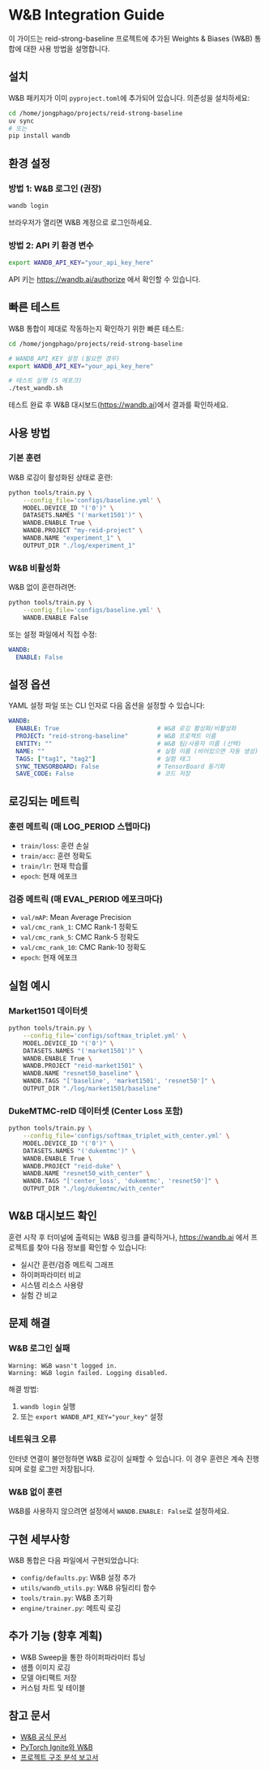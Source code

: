 # W&B Integration Guide

이 가이드는 reid-strong-baseline 프로젝트에 추가된 Weights & Biases (W&B) 통합에 대한 사용 방법을 설명합니다.

## 설치

W&B 패키지가 이미 `pyproject.toml`에 추가되어 있습니다. 의존성을 설치하세요:

```bash
cd /home/jongphago/projects/reid-strong-baseline
uv sync
# 또는
pip install wandb
```

## 환경 설정

### 방법 1: W&B 로그인 (권장)

```bash
wandb login
```

브라우저가 열리면 W&B 계정으로 로그인하세요.

### 방법 2: API 키 환경 변수

```bash
export WANDB_API_KEY="your_api_key_here"
```

API 키는 https://wandb.ai/authorize 에서 확인할 수 있습니다.

## 빠른 테스트

W&B 통합이 제대로 작동하는지 확인하기 위한 빠른 테스트:

```bash
cd /home/jongphago/projects/reid-strong-baseline

# WANDB_API_KEY 설정 (필요한 경우)
export WANDB_API_KEY="your_api_key_here"

# 테스트 실행 (5 에포크)
./test_wandb.sh
```

테스트 완료 후 W&B 대시보드(https://wandb.ai)에서 결과를 확인하세요.

## 사용 방법

### 기본 훈련

W&B 로깅이 활성화된 상태로 훈련:

```bash
python tools/train.py \
    --config_file='configs/baseline.yml' \
    MODEL.DEVICE_ID "('0')" \
    DATASETS.NAMES "('market1501')" \
    WANDB.ENABLE True \
    WANDB.PROJECT "my-reid-project" \
    WANDB.NAME "experiment_1" \
    OUTPUT_DIR "./log/experiment_1"
```

### W&B 비활성화

W&B 없이 훈련하려면:

```bash
python tools/train.py \
    --config_file='configs/baseline.yml' \
    WANDB.ENABLE False
```

또는 설정 파일에서 직접 수정:

```yaml
WANDB:
  ENABLE: False
```

## 설정 옵션

YAML 설정 파일 또는 CLI 인자로 다음 옵션을 설정할 수 있습니다:

```yaml
WANDB:
  ENABLE: True                           # W&B 로깅 활성화/비활성화
  PROJECT: "reid-strong-baseline"        # W&B 프로젝트 이름
  ENTITY: ""                             # W&B 팀/사용자 이름 (선택)
  NAME: ""                               # 실험 이름 (비어있으면 자동 생성)
  TAGS: ["tag1", "tag2"]                 # 실험 태그
  SYNC_TENSORBOARD: False                # TensorBoard 동기화
  SAVE_CODE: False                       # 코드 저장
```

## 로깅되는 메트릭

### 훈련 메트릭 (매 LOG_PERIOD 스텝마다)

- `train/loss`: 훈련 손실
- `train/acc`: 훈련 정확도
- `train/lr`: 현재 학습률
- `epoch`: 현재 에포크

### 검증 메트릭 (매 EVAL_PERIOD 에포크마다)

- `val/mAP`: Mean Average Precision
- `val/cmc_rank_1`: CMC Rank-1 정확도
- `val/cmc_rank_5`: CMC Rank-5 정확도
- `val/cmc_rank_10`: CMC Rank-10 정확도
- `epoch`: 현재 에포크

## 실험 예시

### Market1501 데이터셋

```bash
python tools/train.py \
    --config_file='configs/softmax_triplet.yml' \
    MODEL.DEVICE_ID "('0')" \
    DATASETS.NAMES "('market1501')" \
    WANDB.ENABLE True \
    WANDB.PROJECT "reid-market1501" \
    WANDB.NAME "resnet50_baseline" \
    WANDB.TAGS "['baseline', 'market1501', 'resnet50']" \
    OUTPUT_DIR "./log/market1501/baseline"
```

### DukeMTMC-reID 데이터셋 (Center Loss 포함)

```bash
python tools/train.py \
    --config_file='configs/softmax_triplet_with_center.yml' \
    MODEL.DEVICE_ID "('0')" \
    DATASETS.NAMES "('dukemtmc')" \
    WANDB.ENABLE True \
    WANDB.PROJECT "reid-duke" \
    WANDB.NAME "resnet50_with_center" \
    WANDB.TAGS "['center_loss', 'dukemtmc', 'resnet50']" \
    OUTPUT_DIR "./log/dukemtmc/with_center"
```

## W&B 대시보드 확인

훈련 시작 후 터미널에 출력되는 W&B 링크를 클릭하거나, https://wandb.ai 에서 프로젝트를 찾아 다음 정보를 확인할 수 있습니다:

- 실시간 훈련/검증 메트릭 그래프
- 하이퍼파라미터 비교
- 시스템 리소스 사용량
- 실험 간 비교

## 문제 해결

### W&B 로그인 실패

```
Warning: W&B wasn't logged in.
Warning: W&B login failed. Logging disabled.
```

해결 방법:
1. `wandb login` 실행
2. 또는 `export WANDB_API_KEY="your_key"` 설정

### 네트워크 오류

인터넷 연결이 불안정하면 W&B 로깅이 실패할 수 있습니다. 이 경우 훈련은 계속 진행되며 로컬 로그만 저장됩니다.

### W&B 없이 훈련

W&B를 사용하지 않으려면 설정에서 `WANDB.ENABLE: False`로 설정하세요.

## 구현 세부사항

W&B 통합은 다음 파일에서 구현되었습니다:

- `config/defaults.py`: W&B 설정 추가
- `utils/wandb_utils.py`: W&B 유틸리티 함수
- `tools/train.py`: W&B 초기화
- `engine/trainer.py`: 메트릭 로깅

## 추가 기능 (향후 계획)

- W&B Sweep을 통한 하이퍼파라미터 튜닝
- 샘플 이미지 로깅
- 모델 아티팩트 저장
- 커스텀 차트 및 테이블

## 참고 문서

- [W&B 공식 문서](https://docs.wandb.ai/)
- [PyTorch Ignite와 W&B](https://docs.wandb.ai/guides/integrations/ignite)
- [프로젝트 구조 분석 보고서](./프로젝트_구조_분석_및_WandB_적용_계획.md)


